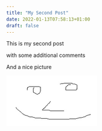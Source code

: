 ```yaml
---
title: "My Second Post"
date: 2022-01-13T07:58:13+01:00
draft: false
---
```


This is my second post

with some additional comments

And a nice picture

![alt text for screen readers](/face.jpg "Text to show on mouseover")

